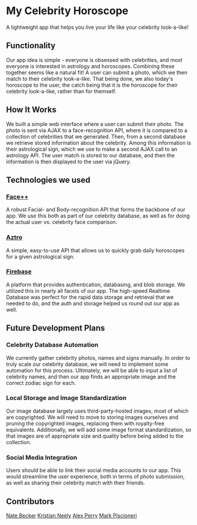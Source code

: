 # My Celebrity Horoscope
A lightweight app that helps you live your life like your celebrity look-a-like!


## Functionality
Our app idea is simple - everyone is obsessed with celebrities, and most everyone is interested in astrology and horoscopes. Combining these together seems like a natural fit! A user can submit a photo, which we then match to their celebrity look-a-like. That being done, we also today's horoscope to the user, the catch being that it is the horoscope for their celebrity look-a-like, rather than for themself.

## How It Works
We built a simple web interface where a user can submit their photo. The photo is sent via AJAX to a face-recognition API, where it is compared to a collection of celebrities that we generated. Then, from a second database we retrieve stored information about the celebrity. Among this information is their astrological sign, which we use to make a second AJAX call to an astrology API. The user match is stored to our database, and then the information is then displayed to the user via jQuery. 

## Technologies we used
### [Face++](https://www.faceplusplus.com/)
A robust Facial- and Body-recognition API that forms the backbone of our app. We use this both as part of our celebrity database, as well as for doing the actual user vs. celebrity face comparison.

### [Aztro](https://aztro.readthedocs.io/en/latest/)
A simple, easy-to-use API that allows us to quickly grab daily horoscopes for a given astrological sign.

### [Firebase](https://firebase.google.com/)
A platform that provides authentication, databasing, and blob storage. We utilized this in nearly all facets of our app. The high-speed Realtime Database was perfect for the rapid data storage and retrieval that we needed to do, and the auth and storage helped us round out our app as well.

## Future Development Plans
### Celebrity Database Automation
We currently gather celebrity photos, names and signs manually. In order to truly scale our celebrity database, we will need to implement some automation for this process. Ultimately, we will be able to input a list of celebrity names, and then our app finds an appropriate image and the correct zodiac sign for each.

### Local Storage and Image Standardization
Our image database largely uses third-party-hosted images, most of which are copyrighted. We will need to move to storing images ourselves and pruning the copyrighted images, replacing them with royalty-free equivalents. Additionally, we will add some image format standardization, so that images are of appropriate size and quality before being added to the collection.

### Social Media Integration
Users should be able to link their social media accounts to our app. This would streamline the user experience, both in terms of photo submission, as well as sharing their celebrity match with their friends.


## Contributors
[Nate Becker](https://github.com/natebecker11)
[Kristian Neely](https://github.com/kneely13)
[Alex Perry](https://github.com/Prerry2)
[Mark Piscioneri](https://github.com/MarkPish)
